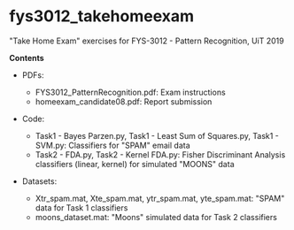 # fys3012_takehomeexam
"Take Home Exam" exercises for FYS-3012 - Pattern Recognition, UiT 2019

**Contents**
* PDFs:
  * FYS3012_PatternRecognition.pdf: Exam instructions
  * homeexam_candidate08.pdf: Report submission

* Code:
  * Task1 - Bayes Parzen.py, Task1 - Least Sum of Squares.py, Task1 - SVM.py: Classifiers for "SPAM" email data
  * Task2 - FDA.py, Task2 - Kernel FDA.py: Fisher Discriminant Analysis classifiers (linear, kernel) for simulated "MOONS" data

* Datasets:
  * Xtr_spam.mat, Xte_spam.mat, ytr_spam.mat, yte_spam.mat: "SPAM" data for Task 1 classifiers
  * moons_dataset.mat: "Moons" simulated data for Task 2 classifiers
